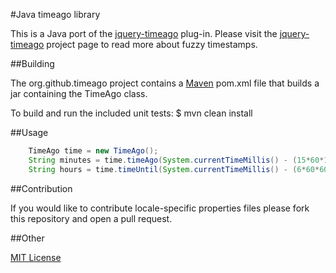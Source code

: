 #Java timeago library

This is a Java port of the [jquery-timeago](https://github.com/rmm5t/jquery-timeago) plug-in.  Please visit the [jquery-timeago](http://rmm5t.github.com/jquery-timeago/) project page to read more about fuzzy timestamps.

##Building

The org.github.timeago project contains a [Maven](http://maven.apache.org/) pom.xml file that builds a jar containing the TimeAgo class.

To build and run the included unit tests:
    $ mvn clean install

##Usage

```java
    TimeAgo time = new TimeAgo();
    String minutes = time.timeAgo(System.currentTimeMillis() - (15*60*1000));       // returns "15 minutes ago"
    String hours = time.timeUntil(System.currentTimeMillis() - (6*60*60*1000));     // returns "6 hours ago"
```

##Contribution

If you would like to contribute locale-specific properties files please fork this repository and open a pull request.

##Other

[MIT License](http://www.opensource.org/licenses/mit-license.html)